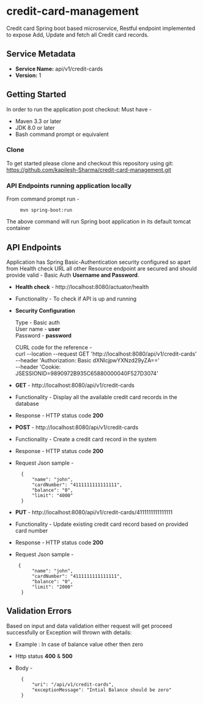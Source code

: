 # credit-card-management

Credit card Spring boot based microservice, Restful endpoint implemented to expose Add, Update and fetch all Credit card records.

## Service Metadata
* **Service Name:** api/v1/credit-cards
* **Version:** 1

## Getting Started
In order to run the application post checkout:
Must have - 
* Maven 3.3 or later
* JDK 8.0 or later
* Bash command prompt or equivalent 

### Clone
To get started please clone and checkout this repository using git:
https://github.com/kapilesh-Sharma/credit-card-management.git

### API Endpoints running application locally 
From command prompt run -
        
         mvn spring-boot:run

The above command will run Spring boot application in its default tomcat container


## API Endpoints
Application has Spring Basic-Authentication security configured so apart from Health check URL all other Resource endpoint are secured and should provide valid - Basic Auth **Username and Password**.
* **Health check** - http://localhost:8080/actuator/health
* Functionality - To check if API is up and running 

* **Security Configuration** 

    Type - Basic auth                                                                                                                                                                                                               
    User name - **user**                                        
    Password - **password**
    
    CURL code for the reference -   
    curl --location --request GET 'http://localhost:8080/api/v1/credit-cards' \
    --header 'Authorization: Basic dXNlcjpwYXNzd29yZA==' \
    --header 'Cookie: JSESSIONID=9890972B935C65880000040F527D3074'

* **GET** - http://localhost:8080/api/v1/credit-cards
* Functionality - Display all the available credit card records in the database
* Response - HTTP status code **200**

* **POST** - http://localhost:8080/api/v1/credit-cards
* Functionality - Create a credit card record in the system
* Response - HTTP status code **200**
* Request Json sample -

        {
            "name": "john",
            "cardNumber": "4111111111111111",
            "balance": "0",
            "limit": "4000"
        }
      

* **PUT** - http://localhost:8080/api/v1/credit-cards/4111111111111111
* Functionality - Update existing credit card record based on provided card number
* Response - HTTP status code **200**
* Request Json sample -

       {
            "name": "john",
            "cardNumber": "4111111111111111",
            "balance": "0",
            "limit": "2000"
        }
        

## Validation Errors
Based on input and data validation either request will get proceed successfully 
or Exception will thrown with details:
* Example : In case of balance value other then zero
* Http status **400** & **500**
* Body -

        {
            "uri": "/api/v1/credit-cards",
            "exceptionMessage": "Intial Balance should be zero"
        }
